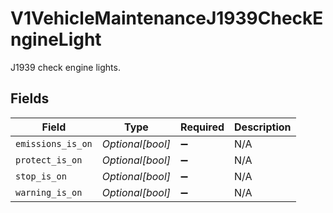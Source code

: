 # V1VehicleMaintenanceJ1939CheckEngineLight

J1939 check engine lights.


## Fields

| Field              | Type               | Required           | Description        |
| ------------------ | ------------------ | ------------------ | ------------------ |
| `emissions_is_on`  | *Optional[bool]*   | :heavy_minus_sign: | N/A                |
| `protect_is_on`    | *Optional[bool]*   | :heavy_minus_sign: | N/A                |
| `stop_is_on`       | *Optional[bool]*   | :heavy_minus_sign: | N/A                |
| `warning_is_on`    | *Optional[bool]*   | :heavy_minus_sign: | N/A                |